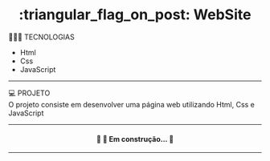 <h1 align="center">:triangular_flag_on_post: WebSite</h1>

👨🏻‍💻 TECNOLOGIAS
- Html
- Css
- JavaScript
<hr>
💻 PROJETO<br>
O projeto consiste em desenvolver uma página web utilizando Html, Css e JavaScript<br>
<hr>
<h4 align="center"> 
	🚧 🚀 Em construção...  🚧
</h4>
<hr>
